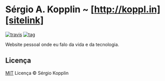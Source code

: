 # Sérgio A. Kopplin ~ [http://koppl.in][sitelink]
[![travis]][Travis] [![tag]][Tag]

Website pessoal onde eu falo da vida e da tecnologia.

## Licença

[MIT][mit] Licença © Sérgio Kopplin

[sitelink]: http://koppl.in
[twitter]: http://i.imgur.com/tXSoThF.png
[travis]: https://img.shields.io/travis/sergiokopplin/kopplin-website.svg
[tag]: https://img.shields.io/github/release/sergiokopplin/kopplin-website.svg
[jekyll]: http://jekyllrb.com/
[git]: http://git-scm.com/downloads
[ruby]: http://www.ruby-lang.org/pt/downloads/
[mit]: http://kopplin.mit-license.org/
